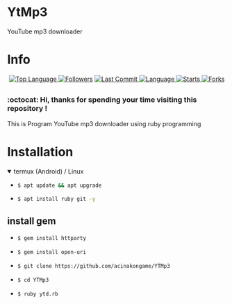 # YtMp3
YouTube mp3 downloader

# Info

<p align="center">

 <a href="https://github.com/AsukaDev-Official">
    <img alt="Top Language" src="https://img.shields.io/github/languages/top/AsukaDev-Official/YtMp3.svg"/>
  </a>
<a href="https://github.com/AsukaDev-Official/followers">
  <img title="Followers" src="https://img.shields.io/github/followers/AsukaDev-Official?label=Followers&color=blue&style=flat-square"></a>
<a href="https://github.com/AsukaDev-Official/Anime-Tracker/stargazers/">
<a href="https://github.com/AsukaDev-Official">
  <img alt="Last Commit" src="https://img.shields.io/github/last-commit/AsukaDev-Official/YtMp3.svg"/>
</a>
<a href="https://github.com/AsukaDev-Official">
  <img alt="Language" src="https://img.shields.io/github/languages/count/AsukaDev-Official/YtMp3.svg"/>
</a>
<a href="https://github.com/AsukaDev-Official">
  <img alt="Starts" src="https://img.shields.io/github/stars/AsukaDev-Official/YtMp3.svg"/>
</a>
<a href="https://github.com/AsukaDev-Official">
  <img alt="Forks" src="https://img.shields.io/github/forks/AsukaDev-Official/YtMp3.svg"/>
</a>
</div>
</p>

##
### :octocat: Hi, thanks for spending your time visiting this repository !
<p>
This is Program YouTube mp3 downloader using ruby programming
</p>


# Installation
<details open>
<summary> termux (Android) / Linux</summary>

- ```bash
  $ apt update && apt upgrade
  ```

- ```bash
  $ apt install ruby git -y
  ```

## install gem
- ```bash
  $ gem install httparty
  ```

- ```bash
  $ gem install open-uri
  ```

- ```bash
  $ git clone https://github.com/acinakongame/YTMp3
  ```

- ```bash
  $ cd YTMp3
  ```

- ```bash
  $ ruby ytd.rb
  ```
